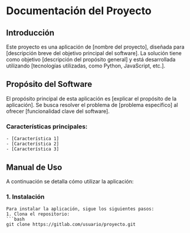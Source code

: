 # Documentación del Proyecto

## Introducción

Este proyecto es una aplicación de [nombre del proyecto], diseñada para [descripción breve del objetivo principal del software]. La solución tiene como objetivo [descripción del propósito general] y está desarrollada utilizando [tecnologías utilizadas, como Python, JavaScript, etc.].

## Propósito del Software

El propósito principal de esta aplicación es [explicar el propósito de la aplicación]. Se busca resolver el problema de [problema específico] al ofrecer [funcionalidad clave del software].

### Características principales:
    - [Característica 1]
    - [Característica 2]
    - [Característica 3]

## Manual de Uso

A continuación se detalla cómo utilizar la aplicación:

### 1. Instalación

    Para instalar la aplicación, sigue los siguientes pasos:
    1. Clona el repositorio:
    ```bash
    git clone https://gitlab.com/usuario/proyecto.git
